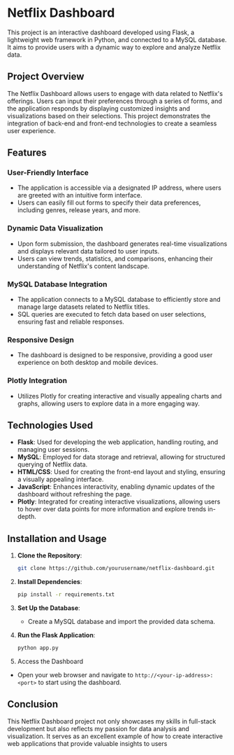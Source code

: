 # Netflix Dashboard

This project is an interactive dashboard developed using Flask, a lightweight web framework in Python, and connected to a MySQL database. It aims to provide users with a dynamic way to explore and analyze Netflix data.

## Project Overview

The Netflix Dashboard allows users to engage with data related to Netflix's offerings. Users can input their preferences through a series of forms, and the application responds by displaying customized insights and visualizations based on their selections. This project demonstrates the integration of back-end and front-end technologies to create a seamless user experience.

## Features

### User-Friendly Interface
- The application is accessible via a designated IP address, where users are greeted with an intuitive form interface.
- Users can easily fill out forms to specify their data preferences, including genres, release years, and more.

### Dynamic Data Visualization
- Upon form submission, the dashboard generates real-time visualizations and displays relevant data tailored to user inputs.
- Users can view trends, statistics, and comparisons, enhancing their understanding of Netflix's content landscape.

### MySQL Database Integration
- The application connects to a MySQL database to efficiently store and manage large datasets related to Netflix titles.
- SQL queries are executed to fetch data based on user selections, ensuring fast and reliable responses.

### Responsive Design
- The dashboard is designed to be responsive, providing a good user experience on both desktop and mobile devices.

### Plotly Integration
- Utilizes Plotly for creating interactive and visually appealing charts and graphs, allowing users to explore data in a more engaging way.

## Technologies Used

- **Flask**: Used for developing the web application, handling routing, and managing user sessions.
- **MySQL**: Employed for data storage and retrieval, allowing for structured querying of Netflix data.
- **HTML/CSS**: Used for creating the front-end layout and styling, ensuring a visually appealing interface.
- **JavaScript**: Enhances interactivity, enabling dynamic updates of the dashboard without refreshing the page.
- **Plotly**: Integrated for creating interactive visualizations, allowing users to hover over data points for more information and explore trends in-depth.

## Installation and Usage

1. **Clone the Repository**:
   ```bash
   git clone https://github.com/yourusername/netflix-dashboard.git
   
2. **Install Dependencies**:
   ```bash
   pip install -r requirements.txt

3. **Set Up the Database**:
   - Create a MySQL database and import the provided data schema.

4. **Run the Flask Application**:
   ```bash
   python app.py
   
5. Access the Dashboard
- Open your web browser and navigate to `http://<your-ip-address>:<port>` to start using the dashboard.

## Conclusion
This Netflix Dashboard project not only showcases my skills in full-stack development but also reflects my passion for data analysis and visualization. It serves as an excellent example of how to create interactive web applications that provide valuable insights to users